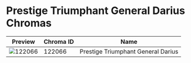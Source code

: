 # Prestige Triumphant General Darius Chromas



| Preview | Chroma ID | Name |
|---------|-----------|------|
| ![122066](https://raw.communitydragon.org/latest/plugins/rcp-be-lol-game-data/global/default/v1/champion-chroma-images/122/122066.png) | 122066 | Prestige Triumphant General Darius |
